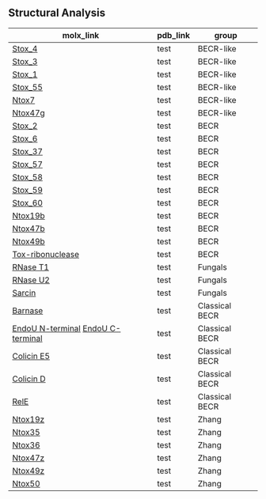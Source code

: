 ## Structural Analysis

| **molx_link** | **pdb_link** | **group** |
| --- | --- | ---
| [Stox_4](https://molstar.org/viewer/?snapshot-url=https://kristiphammie.github.io/molstar/stox_4.molx&snapshot-url-type=molx) | test | BECR-like |
| [Stox_3](https://molstar.org/viewer/?snapshot-url=https://kristiphammie.github.io/molstar/BECR-like/stox_3.molx&snapshot-url-type=molx) | test | BECR-like |
| [Stox_1](https://molstar.org/viewer/?snapshot-url=https://kristiphammie.github.io/molstar/BECR-like/stox_1.molx&snapshot-url-type=molx) | test | BECR-like |
| [Stox_55](https://molstar.org/viewer/?snapshot-url=https://kristiphammie.github.io/molstar/BECR-like/stox_55.molx&snapshot-url-type=molx) | test | BECR-like |
| [Ntox7](https://molstar.org/viewer/?snapshot-url=https://kristiphammie.github.io/molstar/BECR-like/ntox7g.molx&snapshot-url-type=molx) | test | BECR-like |
| [Ntox47g](https://molstar.org/viewer/?snapshot-url=https://kristiphammie.github.io/molstar/BECR-like/ntox47g.molx&snapshot-url-type=molx) | test | BECR-like |
| [Stox_2](https://molstar.org/viewer/?snapshot-url=https://kristiphammie.github.io/molstar/BECR/stox_2.molx&snapshot-url-type=molx) | test | BECR |
| [Stox_6](https://molstar.org/viewer/?snapshot-url=https://kristiphammie.github.io/molstar/BECR/stox_6.molx&snapshot-url-type=molx) | test | BECR |
| [Stox_37](https://molstar.org/viewer/?snapshot-url=https://kristiphammie.github.io/molstar/BECR/stox_37.molx&snapshot-url-type=molx) | test | BECR |
| [Stox_57](https://molstar.org/viewer/?snapshot-url=https://kristiphammie.github.io/molstar/BECR/stox_57.molx&snapshot-url-type=molx) | test | BECR |
| [Stox_58](https://molstar.org/viewer/?snapshot-url=https://kristiphammie.github.io/molstar/BECR/stox_58.molx&snapshot-url-type=molx) | test | BECR |
| [Stox_59](https://molstar.org/viewer/?snapshot-url=https://kristiphammie.github.io/molstar/BECR/stox_59.molx&snapshot-url-type=molx) | test | BECR |
| [Stox_60](https://molstar.org/viewer/?snapshot-url=https://kristiphammie.github.io/molstar/BECR/stox_60.molx&snapshot-url-type=molx) | test | BECR |
| [Ntox19b](https://molstar.org/viewer/?snapshot-url=https://kristiphammie.github.io/molstar/BECR/ntox19b.molx&snapshot-url-type=molx) | test | BECR | 
| [Ntox47b](https://molstar.org/viewer/?snapshot-url=https://kristiphammie.github.io/molstar/BECR/ntox47b.molx&snapshot-url-type=molx) | test | BECR |
| [Ntox49b](https://molstar.org/viewer/?snapshot-url=https://kristiphammie.github.io/molstar/BECR/ntox49b.molx&snapshot-url-type=molx) | test | BECR |
| [Tox-ribonuclease](https://molstar.org/viewer/?snapshot-url=https://kristiphammie.github.io/molstar/BECR/tox-ribo.molx&snapshot-url-type=molx) | test | BECR |
| [RNase T1](https://molstar.org/viewer/?snapshot-url=https://kristiphammie.github.io/molstar/fungals/RNase_T1.molx&snapshot-url-type=molx) | test | Fungals |
| [RNase U2](https://molstar.org/viewer/?snapshot-url=https://kristiphammie.github.io/molstar/fungals/RNase_U2.molx&snapshot-url-type=molx) | test | Fungals |
| [Sarcin](https://molstar.org/viewer/?snapshot-url=https://kristiphammie.github.io/molstar/fungals/sarcin.molx&snapshot-url-type=molx) | test | Fungals |
| [Barnase](https://molstar.org/viewer/?snapshot-url=https://kristiphammie.github.io/molstar/ff/barnase.molx&snapshot-url-type=molx) | test | Classical BECR |
| [EndoU N-terminal](https://molstar.org/viewer/?snapshot-url=https://kristiphammie.github.io/molstar/ff/endoU_n.molx&snapshot-url-type=molx)  [EndoU C-terminal](https://molstar.org/viewer/?snapshot-url=https://kristiphammie.github.io/molstar/ff/endoU_c.molx&snapshot-url-type=molx) | test | Classical BECR |
| [Colicin E5](https://molstar.org/viewer/?snapshot-url=https://kristiphammie.github.io/molstar/ff/colicine5.molx&snapshot-url-type=molx) | test | Classical BECR |
| [Colicin D](https://molstar.org/viewer/?snapshot-url=https://kristiphammie.github.io/molstar/ff/colicinD.molx&snapshot-url-type=molx) | test | Classical BECR |
| [RelE](https://molstar.org/viewer/?snapshot-url=https://kristiphammie.github.io/molstar/ff/rele.molx&snapshot-url-type=molx) | test | Classical BECR |
| [Ntox19z](https://molstar.org/viewer/?snapshot-url=https://kristiphammie.github.io/molstar/zhang/ntox19z.molx&snapshot-url-type=molx) | test | Zhang |
| [Ntox35](https://molstar.org/viewer/?snapshot-url=https://kristiphammie.github.io/molstar/zhang/ntox35.molx&snapshot-url-type=molx) | test | Zhang |
| [Ntox36](https://molstar.org/viewer/?snapshot-url=https://kristiphammie.github.io/molstar/zhang/ntox36.molx&snapshot-url-type=molx) | test | Zhang |
| [Ntox47z](https://molstar.org/viewer/?snapshot-url=https://kristiphammie.github.io/molstar/zhang/ntox47z.molx&snapshot-url-type=molx) | test | Zhang |
| [Ntox49z](https://molstar.org/viewer/?snapshot-url=https://kristiphammie.github.io/molstar/zhang/ntox49z.molx&snapshot-url-type=molx) | test | Zhang |
| [Ntox50](https://molstar.org/viewer/?snapshot-url=https://kristiphammie.github.io/molstar/zhang/ntox50.molx&snapshot-url-type=molx) | test | Zhang |
